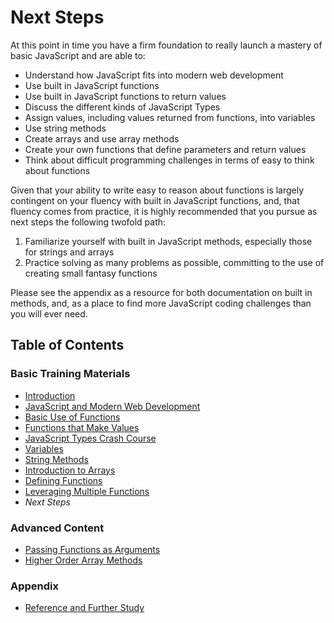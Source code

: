 # Next Steps

At this point in time you have a firm foundation to really launch a mastery of basic JavaScript and are able to:

- Understand how JavaScript fits into modern web development
- Use built in JavaScript functions
- Use built in JavaScript functions to return values
- Discuss the different kinds of JavaScript Types
- Assign values, including values returned from functions, into variables
- Use string methods
- Create arrays and use array methods
- Create your own functions that define parameters and return values
- Think about difficult programming challenges in terms of easy to think about functions

Given that your ability to write easy to reason about functions is largely contingent on your fluency with built in JavaScript functions, and, that fluency comes from practice, it is highly recommended that you pursue as next steps the following twofold path:

1) Familiarize yourself with built in JavaScript methods, especially those for strings and arrays
2) Practice solving as many problems as possible, committing to the use of creating small fantasy functions

Please see the appendix as a resource for both documentation on built in methods, and, as a place to find more JavaScript coding challenges than you will ever need.

## Table of Contents

### Basic Training Materials

- [Introduction](../README.md)
- [JavaScript and Modern Web Development](modern_web_development.md)
- [Basic Use of Functions](basic_use_of_functions.md)
- [Functions that Make Values](functions_that_make_values.md)
- [JavaScript Types Crash Course](type_crash_course.md)
- [Variables](variables.md)
- [String Methods](string_methods.md)
- [Introduction to Arrays](intro_to_arrays.md)
- [Defining Functions](defining_functions.md)
- [Leveraging Multiple Functions](leveraging_multiple_functions.md)
- *Next Steps*

### Advanced Content

- [Passing Functions as Arguments](passing_functions_as_arguments.md)
- [Higher Order Array Methods](higher_order_array_methods.md)

### Appendix

- [Reference and Further Study](reference.md)
